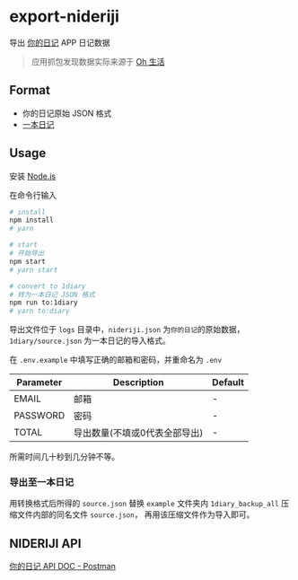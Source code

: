 # export-nideriji

导出 [你的日记](http://nideriji.com/) APP 日记数据

> 应用抓包发现数据实际来源于 [Oh 生活](https://ohshenghuo.com/)

## Format

- 你的日记原始 JSON 格式
- [一本日记](http://1diary.me)

## Usage

安装 [Node.js](http://nodejs.cn/download/)

在命令行输入

```sh
# install
npm install
# yarn

# start
# 开始导出
npm start
# yarn start

# convert to 1diary
# 转为一本日记 JSON 格式
npm run to:1diary
# yarn to:diary
```

导出文件位于 `logs` 目录中，`nideriji.json` 为`你的日记`的原始数据，`1diary/source.json` 为一本日记的导入格式。

在 `.env.example` 中填写正确的邮箱和密码，并重命名为 `.env`

|Parameter|Description|Default|
|-|-|-|
|EMAIL|邮箱|-|
|PASSWORD|密码|-|
|TOTAL|导出数量(不填或0代表全部导出)|-|

所需时间几十秒到几分钟不等。

### 导出至一本日记

用转换格式后所得的 `source.json` 替换 `example` 文件夹内 `1diary_backup_all` 压缩文件内部的同名文件 `source.json`，
再用该压缩文件作为导入即可。

## NIDERIJI API

[你的日记 API DOC - Postman](https://documenter.getpostman.com/view/3326320/Rztmr8pE)
